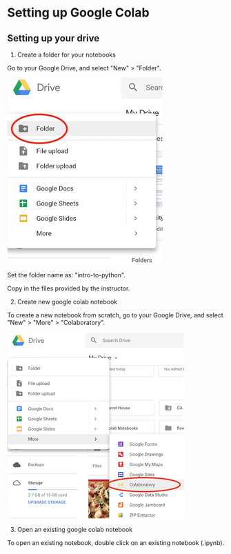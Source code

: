# Setting up Google Colab

## Setting up your drive

1. Create a folder for your notebooks 

Go to your Google Drive, and select "New" > "Folder". 

![create new folder](_img/create-new-folder.png)

Set the folder name as: "intro-to-python". 

Copy in the files provided by the instructor. 

2. Create new google colab notebook

To create a new notebook from scratch, go to your Google Drive, and select "New" > "More" > "Colaboratory". 

![open-google-colab.png](_img/open-google-colab.png)


3. Open an existing google colab notebook 

To open an existing notebook, double click on an existing notebook (.ipynb). 
